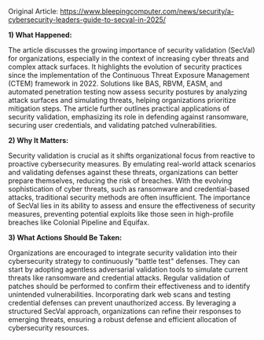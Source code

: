Original Article: https://www.bleepingcomputer.com/news/security/a-cybersecurity-leaders-guide-to-secval-in-2025/

**1) What Happened:**

The article discusses the growing importance of security validation (SecVal) for organizations, especially in the context of increasing cyber threats and complex attack surfaces. It highlights the evolution of security practices since the implementation of the Continuous Threat Exposure Management (CTEM) framework in 2022. Solutions like BAS, RBVM, EASM, and automated penetration testing now assess security postures by analyzing attack surfaces and simulating threats, helping organizations prioritize mitigation steps. The article further outlines practical applications of security validation, emphasizing its role in defending against ransomware, securing user credentials, and validating patched vulnerabilities.

**2) Why It Matters:**

Security validation is crucial as it shifts organizational focus from reactive to proactive cybersecurity measures. By emulating real-world attack scenarios and validating defenses against these threats, organizations can better prepare themselves, reducing the risk of breaches. With the evolving sophistication of cyber threats, such as ransomware and credential-based attacks, traditional security methods are often insufficient. The importance of SecVal lies in its ability to assess and ensure the effectiveness of security measures, preventing potential exploits like those seen in high-profile breaches like Colonial Pipeline and Equifax.

**3) What Actions Should Be Taken:**

Organizations are encouraged to integrate security validation into their cybersecurity strategy to continuously "battle test" defenses. They can start by adopting agentless adversarial validation tools to simulate current threats like ransomware and credential attacks. Regular validation of patches should be performed to confirm their effectiveness and to identify unintended vulnerabilities. Incorporating dark web scans and testing credential defenses can prevent unauthorized access. By leveraging a structured SecVal approach, organizations can refine their responses to emerging threats, ensuring a robust defense and efficient allocation of cybersecurity resources.